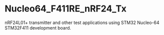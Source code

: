 # Nucleo64_F411RE_nRF24_Tx
nRF24L01+ transmitter and other test applications using STM32 Nucleo-64 STM32F411 development board.
